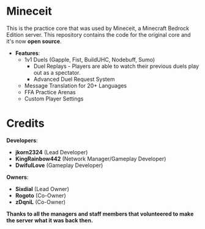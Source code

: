 # Mineceit

This is the practice core that was used by Mineceit, a Minecraft Bedrock Edition server. This repository contains the code for the original core and it's now **open source**.

- **Features**:
	- 1v1 Duels (Gapple, Fist, BuildUHC, Nodebuff, Sumo)
		- Duel Replays - Players are able to watch their previous duels play out as a spectator.
		- Advanced Duel Request System
	- Message Translation for 20+ Languages
	- FFA Practice Arenas
	- Custom Player Settings

# Credits

**Developers**: 
- **jkorn2324** (Lead Developer)
- **KingRainbow442** (Network Manager/Gameplay Developer)
- **DwifulLove** (Gameplay Developer)

**Owners**:
- **Sixdial** (Lead Owner)
- **Rogoto** (Co-Owner)
- **zDqniL** (Co-Owner)

**Thanks to all the managers and staff members that volunteered to make the server what it was back then.**
